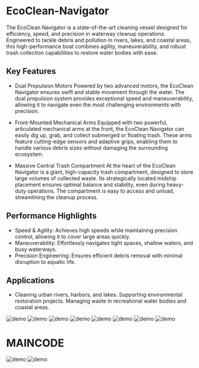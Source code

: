 # EcoClean-Navigator

The EcoClean Navigator is a state-of-the-art cleaning vessel designed for efficiency, speed, and precision in waterway cleanup operations. Engineered to tackle debris and pollution in rivers, lakes, and coastal areas, this high-performance boat combines agility, maneuverability, and robust trash collection capabilities to restore water bodies with ease.

## Key Features

- Dual Propulsion Motors
Powered by two advanced motors, the EcoClean Navigator ensures swift and stable movement through the water. The dual propulsion system provides exceptional speed and maneuverability, allowing it to navigate even the most challenging environments with precision.



- Front-Mounted Mechanical Arms
Equipped with two powerful, articulated mechanical arms at the front, the EcoClean Navigator can easily dig up, grab, and collect submerged or floating trash. These arms feature cutting-edge sensors and adaptive grips, enabling them to handle various debris sizes without damaging the surrounding ecosystem.


- Massive Central Trash Compartment
At the heart of the EcoClean Navigator is a giant, high-capacity trash compartment, designed to store large volumes of collected waste. Its strategically located midship placement ensures optimal balance and stability, even during heavy-duty operations. The compartment is easy to access and unload, streamlining the cleanup process.

## Performance Highlights
- Speed & Agility: Achieves high speeds while maintaining precision control, allowing it to cover large areas quickly.
- Maneuverability: Effortlessly navigates tight spaces, shallow waters, and busy waterways.
- Precision Engineering: Ensures efficient debris removal with minimal disruption to aquatic life.
## Applications
- Cleaning urban rivers, harbors, and lakes.
Supporting environmental restoration projects.
Managing waste in recreational water bodies and coastal areas.


![demo](https://github.com/picard587/EcoClean-Navigator/blob/main/1.jpg?raw=true)
![demo](https://github.com/picard587/EcoClean-Navigator/blob/main/2.jpg?raw=true)
![demo](https://github.com/picard587/EcoClean-Navigator/blob/main/3.jpg?raw=true)
![demo](https://github.com/picard587/EcoClean-Navigator/blob/main/4.jpg?raw=true)
![demo](https://github.com/picard587/EcoClean-Navigator/blob/main/5.jpg?raw=true)
![demo](https://github.com/picard587/EcoClean-Navigator/blob/main/6.jpg?raw=true)
![demo](https://github.com/picard587/EcoClean-Navigator/blob/main/7.jpg?raw=true)
![demo](https://github.com/picard587/EcoClean-Navigator/blob/main/8.jpg?raw=true)

# MAINCODE
![demo](https://github.com/picard587/EcoClean-Navigator/blob/main/Untitled1.png?raw=true)
![demo](https://github.com/picard587/EcoClean-Navigator/blob/main/Untitled2.png?raw=true)





